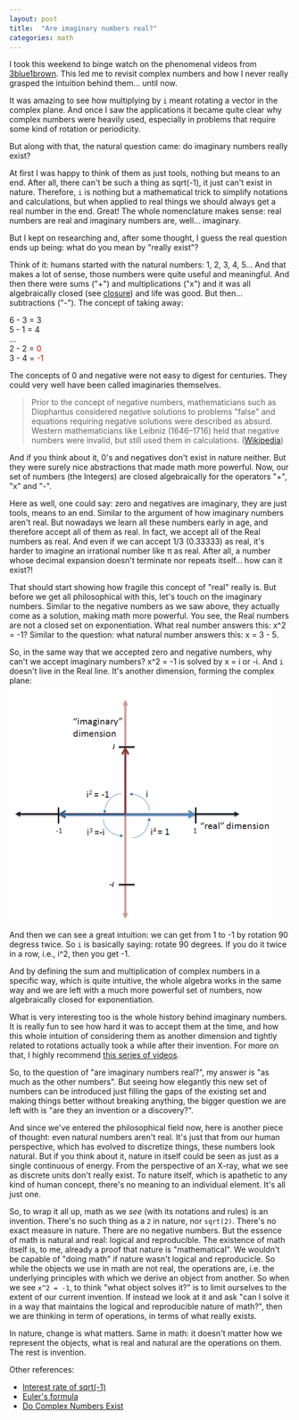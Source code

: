 ```yaml
---
layout: post
title:  "Are imaginary numbers real?"
categories: math
---
```


I took this weekend to binge watch on the phenomenal videos from [3blue1brown](https://www.youtube.com/c/3blue1brown). This led me to revisit complex numbers and how I never really grasped the intuition behind them... until now.

It was amazing to see how multiplying by `i` meant rotating a vector in the complex plane. And once I saw the applications it became quite clear why complex numbers were heavily used, especially in problems that require some kind of rotation or periodicity.

But along with that, the natural question came: do imaginary numbers really exist?

At first I was happy to think of them as just tools, nothing but means to an end. After all, there can't be such a thing as sqrt(-1), it just can't exist in nature. Therefore, `i` is nothing but a mathematical trick to simplify notations and calculations, but when applied to real things we should always get a real number in the end. Great! The whole nomenclature makes sense: real numbers are real and imaginary numbers are, well... imaginary.

But I kept on researching and, after some thought, I guess the real question ends up being: what do you mean by "really exist"?

Think of it: humans started with the natural numbers: 1, 2, 3, 4, 5... And that makes a lot of sense, those numbers were quite useful and meaningful. And then there were sums ("+") and multiplications ("x") and it was all algebraically closed (see [closure](https://en.wikipedia.org/wiki/Closure_(mathematics))) and life was good. But then... subtractions ("-"). The concept of taking away:

6 - 3 = 3  
5 - 1 = 4  
...   
2 - 2 = <span style="color:red">0</span>  
3 - 4 = <span style="color:red">-1</span>

The concepts of 0 and negative were not easy to digest for centuries. They could very well have been called imaginaries themselves.

> Prior to the concept of negative numbers, mathematicians such as Diophantus considered negative solutions to problems "false" and equations requiring negative solutions were described as absurd.  
Western mathematicians like Leibniz (1646–1716) held that negative numbers were invalid, but still used them in calculations. ([Wikipedia](https://en.wikipedia.org/wiki/Negative_number))

And if you think about it, 0's and negatives don't exist in nature neither. But they were surely nice abstractions that made math more powerful. Now, our set of numbers (the Integers) are closed algebraically for the operators "+", "x" and "-".

Here as well, one could say: zero and negatives are imaginary, they are just tools, means to an end. Similar to the argument of how imaginary numbers aren't real. But nowadays we learn all these numbers early in age, and therefore accept all of them as real. In fact, we accept all of the Real numbers as real. And even if we can accept 1/3 (0.33333) as real, it's harder to imagine an irrational number like π as real. After all, a number whose decimal expansion doesn't terminate nor repeats itself... how can it exist?!

That should start showing how fragile this concept of "real" really is. But before we get all philosophical with this, let's touch on the imaginary numbers. Similar to the negative numbers as we saw above, they actually come as a solution, making math more powerful. You see, the Real numbers are not a closed set on exponentiation. What real number answers this: x^2 = -1? Similar to the question: what natural number answers this: x = 3 - 5.

So, in the same way that we accepted zero and negative numbers, why can't we accept imaginary numbers? x^2 = -1 is solved by x = i or -i. And `i` doesn't live in the Real line. It's another dimension, forming the complex plane:

![Complex plane](/assets/imaginary_cycle.png)

And then we can see a great intuition: we can get from 1 to -1 by rotation 90 degress twice. So `i` is basically saying: rotate 90 degrees. If you do it twice in a row, i.e., i^2, then you get -1.

And by defining the sum and multiplication of complex numbers in a specific way, which is quite intuitive, the whole algebra works in the same way and we are left with a much more powerful set of numbers, now algebraically closed for exponentiation.

What is very interesting too is the whole history behind imaginary numbers. It is really fun to see how hard it was to accept them at the time, and how this whole intuition of considering them as another dimension and tightly related to rotations actually took a while after their invention. For more on that, I highly recommend [this series of videos](https://www.youtube.com/playlist?list=PLiaHhY2iBX9g6KIvZ_703G3KJXapKkNaF).

So, to the question of "are imaginary numbers real?", my answer is "as much as the other numbers". But seeing how elegantly this new set of numbers can be introduced just filling the gaps of the existing set and making things better without breaking anything, the bigger question we are left with is "are they an invention or a discovery?".

And since we've entered the philosophical field now, here is another piece of thought: even natural numbers aren't real. It's just that from our human perspective, which has evolved to discretize things, these numbers look natural. But if you think about it, nature in itself could be seen as just as a single continuous of energy. From the perspective of an X-ray, what we see as discrete units don't really exist. To nature itself, which is apathetic to any kind of human concept, there's no meaning to an individual element. It's all just one.

So, to wrap it all up, math as we _see_ (with its notations and rules) is an invention. There's no such thing as a `2` in nature, nor `sqrt(2)`. There's no exact measure in nature. There are no negative numbers. But the essence of math is natural and real: logical and reproducible. The existence of math itself is, to me, already a proof that nature is "mathematical". We wouldn't be capable of "doing math" if nature wasn't logical and reproducicle. So while the objects we use in math are not real, the operations are, i.e. the underlying principles with which we derive an object from another. So when we see `x^2 = -1`, to think "what object solves it?" is to limit ourselves to the extent of our current invention. If instead we look at it and ask "can I solve it in a way that maintains the logical and reproducible nature of math?", then we are thinking in term of operations, in terms of what really exists.

In nature, change is what matters. Same in math: it doesn't matter how we represent the objects, what is real and natural are the operations on them. The rest is invention.

Other references:
- [Interest rate of sqrt(-1)](https://www.youtube.com/watch?v=IAEASE5GjdI&ab_channel=3Blue1Brown)
- [Euler's formula](https://www.youtube.com/watch?v=ZxYOEwM6Wbk)
- [Do Complex Numbers Exist](https://www.youtube.com/watch?v=ALc8CBYOfkw)
